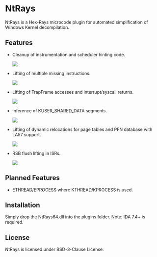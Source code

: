 # NtRays
NtRays is a Hex-Rays microcode plugin for automated simplification of Windows Kernel decompilation.


## Features
- Cleanup of instrumentation and scheduler hinting code.

  ![](https://i.can.ac/zPTAq.png)

- Lifting of multiple missing instructions.

  ![](https://i.can.ac/BKL9G.png)
  
- Lifting of TrapFrame accesses and interrupt/syscall returns.

  ![](https://i.can.ac/5h6wU.png)
  
- Inference of KUSER_SHARED_DATA segments.

  ![](https://i.can.ac/SGIp2.png)
  
- Lifting of dynamic relocations for page tables and PFN database with LA57 support.

  ![](https://i.can.ac/LxA48.png)
  
- RSB flush lifting in ISRs.

  ![](https://i.can.ac/YW5AQ.png)

## Planned Features
- ETHREAD/EPROCESS where KTHREAD/KPROCESS is used. 

## Installation
Simply drop the NtRays64.dll into the plugins folder.
Note: IDA 7.4+ is required.

## License
NtRays is licensed under BSD-3-Clause License.
